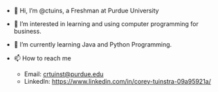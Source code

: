 - 👋 Hi, I’m @ctuins, a Freshman at Purdue University

- 👀 I’m interested in learning and using computer programming for business.

- 🌱 I’m currently learning Java and Python Programming.

- 📫 How to reach me
    - Email: crtuinst@purdue.edu
    - LinkedIn: https://www.linkedin.com/in/corey-tuinstra-09a95921a/
   

